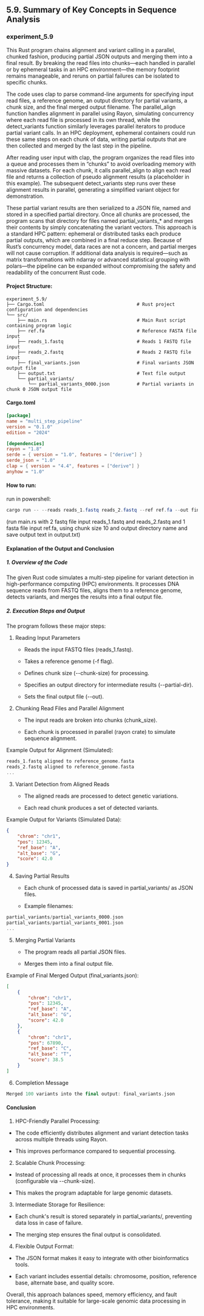 ## 5.9. Summary of Key Concepts in Sequence Analysis

### experiment_5.9

This Rust program chains alignment and variant calling in a parallel, chunked fashion, producing partial JSON outputs and merging them into a final result. By breaking the read files into chunks—each handled in parallel or by ephemeral tasks in an HPC environment—the memory footprint remains manageable, and reruns on partial failures can be isolated to specific chunks.

The code uses clap to parse command-line arguments for specifying input read files, a reference genome, an output directory for partial variants, a chunk size, and the final merged output filename. The parallel_align function handles alignment in parallel using Rayon, simulating concurrency where each read file is processed in its own thread, while the detect_variants function similarly leverages parallel iterators to produce partial variant calls. In an HPC deployment, ephemeral containers could run these same steps on each chunk of data, writing partial outputs that are then collected and merged by the last step in the pipeline.

After reading user input with clap, the program organizes the read files into a queue and processes them in “chunks” to avoid overloading memory with massive datasets. For each chunk, it calls parallel_align to align each read file and returns a collection of pseudo alignment results (a placeholder in this example). The subsequent detect_variants step runs over these alignment results in parallel, generating a simplified variant object for demonstration.

These partial variant results are then serialized to a JSON file, named and stored in a specified partial directory. Once all chunks are processed, the program scans that directory for files named partial_variants_* and merges their contents by simply concatenating the variant vectors. This approach is a standard HPC pattern: ephemeral or distributed tasks each produce partial outputs, which are combined in a final reduce step. Because of Rust’s concurrency model, data races are not a concern, and partial merges will not cause corruption. If additional data analysis is required—such as matrix transformations with ndarray or advanced statistical grouping with polars—the pipeline can be expanded without compromising the safety and readability of the concurrent Rust code.

#### Project Structure:

```plaintext
experiment_5.9/
├── Cargo.toml                                  # Rust project configuration and dependencies
└── src/
    ├── main.rs                                 # Main Rust script containing program logic
    ├── ref.fa                                  # Reference FASTA file input
    ├── reads_1.fastq                           # Reads 1 FASTQ file input
    ├── reads_2.fastq                           # Reads 2 FASTQ file input
    ├── final_variants.json                     # Final variants JSON output file
    ├── output.txt                              # Text file output
    └── partial_variants/
        └── partial_variants_0000.json          # Partial variants in chunk 0 JSON output file
```
  
#### Cargo.toml

```toml
[package]
name = "multi_step_pipeline"
version = "0.1.0"
edition = "2024"

[dependencies]
rayon = "1.8"            
serde = { version = "1.0", features = ["derive"] }  
serde_json = "1.0"        
clap = { version = "4.4", features = ["derive"] }  
anyhow = "1.0"           
```

#### How to run:

run in powershell: 

```powershell
cargo run -- --reads reads_1.fastq reads_2.fastq --ref ref.fa --out final_variants.json --chunk-size 10 --partial-dir partial_variants | tee output.txt
```

(run main.rs with 2 fastq file input reads_1.fastq and reads_2.fastq and 1 fasta file input ref.fa, using chunk size 10 and output directory name and save output text in output.txt) 
  

#### Explanation of the Output and Conclusion

##### 1. Overview of the Code

The given Rust code simulates a multi-step pipeline for variant detection in high-performance computing (HPC) environments. It processes DNA sequence reads from FASTQ files, aligns them to a reference genome, detects variants, and merges the results into a final output file.

##### 2. Execution Steps and Output

The program follows these major steps:

1. Reading Input Parameters

   * Reads the input FASTQ files (reads_1.fastq).

   * Takes a reference genome (-f flag).

   * Defines chunk size (--chunk-size) for processing.

   * Specifies an output directory for intermediate results (--partial-dir).

   * Sets the final output file (--out).

2. Chunking Read Files and Parallel Alignment

   * The input reads are broken into chunks (chunk_size).

   * Each chunk is processed in parallel (rayon crate) to simulate sequence alignment.

Example Output for Alignment (Simulated):

```rust
reads_1.fastq aligned to reference_genome.fasta
reads_2.fastq aligned to reference_genome.fasta
...
```

3. Variant Detection from Aligned Reads

   * The aligned reads are processed to detect genetic variations.

   * Each read chunk produces a set of detected variants.

Example Output for Variants (Simulated Data):

```json
{
    "chrom": "chr1",
    "pos": 12345,
    "ref_base": "A",
    "alt_base": "G",
    "score": 42.0
}
```

4. Saving Partial Results

   * Each chunk of processed data is saved in partial_variants/ as JSON files.

   * Example filenames:

```rust
partial_variants/partial_variants_0000.json
partial_variants/partial_variants_0001.json
...
```

5. Merging Partial Variants

   * The program reads all partial JSON files.

   * Merges them into a final output file.

Example of Final Merged Output (final_variants.json):

```json
[
    {
        "chrom": "chr1",
        "pos": 12345,
        "ref_base": "A",
        "alt_base": "G",
        "score": 42.0
    },
    {
        "chrom": "chr1",
        "pos": 67890,
        "ref_base": "C",
        "alt_base": "T",
        "score": 38.5
    }
]
```

6. Completion Message

```rust
Merged 100 variants into the final output: final_variants.json
```

#### Conclusion

1. HPC-Friendly Parallel Processing:

  * The code efficiently distributes alignment and variant detection tasks across multiple threads using Rayon.

  * This improves performance compared to sequential processing.

2. Scalable Chunk Processing:

  * Instead of processing all reads at once, it processes them in chunks (configurable via --chunk-size).

  * This makes the program adaptable for large genomic datasets.

3. Intermediate Storage for Resilience:

  * Each chunk's result is stored separately in partial_variants/, preventing data loss in case of failure.

  * The merging step ensures the final output is consolidated.

4. Flexible Output Format:

  * The JSON format makes it easy to integrate with other bioinformatics tools.

  * Each variant includes essential details: chromosome, position, reference base, alternate base, and quality score.

Overall, this approach balances speed, memory efficiency, and fault tolerance, making it suitable for large-scale genomic data processing in HPC environments.

